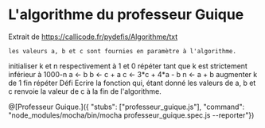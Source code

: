 # L'algorithme du professeur Guique

Extrait de https://callicode.fr/pydefis/Algorithme/txt

    les valeurs a, b et c sont fournies en paramètre à l'algorithme.

initialiser k et n respectivement à 1 et 0
répéter tant que k est strictement inférieur à 1000-n
a <- b
b <- c + a
c <- 3\*c + 4\*a - b
n <- a + b
augmenter k de 1
fin répéter
Défi
Ecrire la fonction qui, étant donné les valeurs de a, b et c renvoie la valeur de c à la fin de l'algorithme.

@[Professeur Guique.]({ "stubs": ["professeur_guique.js"], "command": "node_modules/mocha/bin/mocha professeur_guique.spec.js --reporter"})